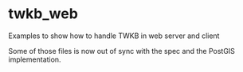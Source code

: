 twkb_web
========

Examples to show how to handle TWKB in web server and client

Some of those files is now out of sync with the spec and the PostGIS implementation.
